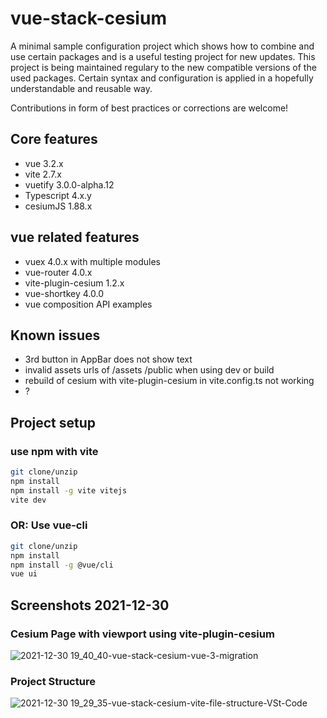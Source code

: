 # vue-stack-cesium

A minimal sample configuration project which shows how to combine and use certain packages and is a useful testing project for new updates. This project is being maintained regulary to the new compatible versions of the used packages. Certain syntax and configuration is applied in a hopefully understandable and reusable way.

Contributions in form of best practices or corrections are welcome!

## Core features

- vue 3.2.x
- vite 2.7.x
- vuetify 3.0.0-alpha.12
- Typescript 4.x.y
- cesiumJS 1.88.x

## vue related features

- vuex 4.0.x with multiple modules
- vue-router 4.0.x
- vite-plugin-cesium 1.2.x
- vue-shortkey 4.0.0
- vue composition API examples

## Known issues

- 3rd button in AppBar does not show text
- invalid assets urls of /assets /public when using dev or build
- rebuild of cesium with vite-plugin-cesium in vite.config.ts not working
- ?

## Project setup

### use npm with vite

```bash
git clone/unzip
npm install
npm install -g vite vitejs
vite dev
```

### OR: Use vue-cli

```bash
git clone/unzip
npm install
npm install -g @vue/cli
vue ui
```

## Screenshots 2021-12-30

### Cesium Page with viewport using vite-plugin-cesium

![2021-12-30 19_40_40-vue-stack-cesium-vue-3-migration](https://user-images.githubusercontent.com/5106318/147779540-34d27a64-e63e-49dd-aeba-9310cf63c6e5.png)

### Project Structure

![2021-12-30 19_29_35-vue-stack-cesium-vite-file-structure-VSt-Code](https://user-images.githubusercontent.com/5106318/147779538-21524e49-de22-40b3-966b-098fb56c416c.png)
